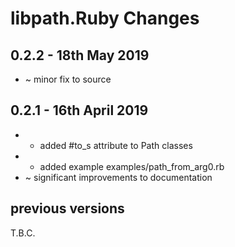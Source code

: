 # **libpath.Ruby** Changes

## 0.2.2 - 18th May 2019

* ~ minor fix to source

## 0.2.1 - 16th April 2019

* + added #to_s attribute to Path classes
* + added example examples/path_from_arg0.rb
* ~ significant improvements to documentation


## previous versions

T.B.C.


